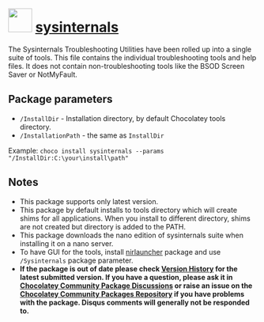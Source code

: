 # <img src="https://cdn.jsdelivr.net/gh/chocolatey-community/chocolatey-packages@8a042fbe6c07391d0c2da13f638b1fdde474850f/icons/sysinternals.png" width="48" height="48"/> [sysinternals](https://chocolatey.org/packages/sysinternals)


The Sysinternals Troubleshooting Utilities have been rolled up into a single suite of tools.
This file contains the individual troubleshooting tools and help files.
It does not contain non-troubleshooting tools like the BSOD Screen Saver or NotMyFault.

## Package parameters

- `/InstallDir` - Installation directory, by default Chocolatey tools directory.
- `/InstallationPath` - the same as `InstallDir`

Example: `choco install sysinternals --params "/InstallDir:C:\your\install\path"`

## Notes

- This package supports only latest version.
- This package by default installs to tools directory which will create shims for all applications. When you install to different directory, shims are not created but directory is added to the PATH.
- This package downloads the nano edition of sysinternals suite when installing it on a nano server.
- To have GUI for the tools, install [nirlauncher](https://chocolatey.org/packages/nirlauncher) package and use `/Sysinternals` package parameter.
- **If the package is out of date please check [Version History](#versionhistory) for the latest submitted version. If you have a question, please ask it in [Chocolatey Community Package Discussions](https://github.com/chocolatey-community/chocolatey-packages/discussions) or raise an issue on the [Chocolatey Community Packages Repository](https://github.com/chocolatey-community/chocolatey-packages/issues) if you have problems with the package. Disqus comments will generally not be responded to.**
